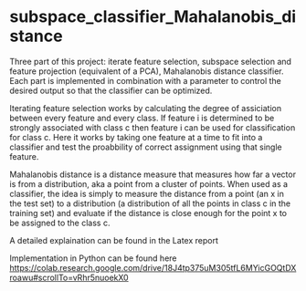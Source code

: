 # subspace_classifier_Mahalanobis_distance

Three part of this project: iterate feature selection, subspace selection and feature projection (equivalent of a PCA), Mahalanobis distance classifier. Each part is implemented in combination with a parameter to control the desired output so that the classifier can be optimized.

Iterating feature selection works by calculating the degree of assiciation between every feature and every class. If feature i is determined to be strongly associated with class c then feature i can be used for classification for class c. Here it works by taking one feature at a time to fit into a classifier and test the proabbility of correct assignment using that single feature. 

Mahalanobis distance is a distance measure that measures how far a vector is from a distribution, aka a point from a cluster of points. When used as a classifier, the idea is simply to measure the distance from a point (an x in the test set) to a distribution (a distribution of all the points in class c in the training set) and evaluate if the distance is close enough for the point x to be assigned to the class c. 

A detailed explaination can be found in the Latex report 

Implementation in Python can be found here https://colab.research.google.com/drive/18J4tp375uM305tfL6MYicGOQtDXroawu#scrollTo=vRhr5nuoekX0

